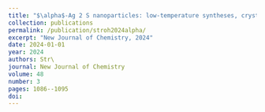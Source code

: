```yaml
---
title: "$\alpha$-Ag 2 S nanoparticles: low-temperature syntheses, crystallisation pathway, and first operando luminescence measurements for sodium-ion battery applications"
collection: publications
permalink: /publication/stroh2024alpha/
excerpt: "New Journal of Chemistry, 2024"
date: 2024-01-01
year: 2024
authors: Str\
journal: New Journal of Chemistry
volume: 48
number: 3
pages: 1086--1095
doi: 
---
```

